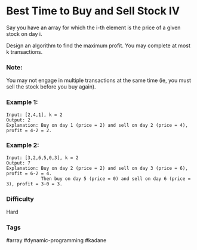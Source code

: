 # Best Time to Buy and Sell Stock IV

Say you have an array for which the i-th element is the price of a given
stock on day i.

Design an algorithm to find the maximum profit. You may complete at most k
transactions.

### Note:

You may not engage in multiple transactions at the same time (ie, you must sell the stock before you buy again).

### Example 1:

```
Input: [2,4,1], k = 2
Output: 2
Explanation: Buy on day 1 (price = 2) and sell on day 2 (price = 4), profit = 4-2 = 2.
```

### Example 2:

```
Input: [3,2,6,5,0,3], k = 2
Output: 7
Explanation: Buy on day 2 (price = 2) and sell on day 3 (price = 6), profit = 6-2 = 4.
             Then buy on day 5 (price = 0) and sell on day 6 (price = 3), profit = 3-0 = 3.
```

### Difficulty

Hard

### Tags

#array #dynamic-programming #kadane